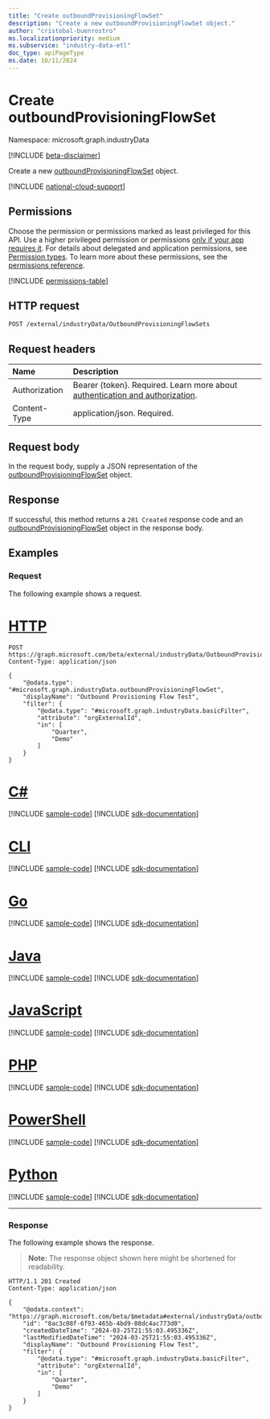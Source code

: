 ```yaml
---
title: "Create outboundProvisioningFlowSet"
description: "Create a new outboundProvisioningFlowSet object."
author: "cristobal-buenrostro"
ms.localizationpriority: medium
ms.subservice: "industry-data-etl"
doc_type: apiPageType
ms.date: 10/11/2024
---
```


# Create outboundProvisioningFlowSet

Namespace: microsoft.graph.industryData

[!INCLUDE [beta-disclaimer](../../includes/beta-disclaimer.md)]

Create a new [outboundProvisioningFlowSet](../resources/industrydata-outboundprovisioningflowset.md) object.

[!INCLUDE [national-cloud-support](../../includes/global-only.md)]

## Permissions

Choose the permission or permissions marked as least privileged for this API. Use a higher privileged permission or permissions [only if your app requires it](/graph/permissions-overview#best-practices-for-using-microsoft-graph-permissions). For details about delegated and application permissions, see [Permission types](/graph/permissions-overview#permission-types). To learn more about these permissions, see the [permissions reference](/graph/permissions-reference).

<!-- { "blockType": "permissions", "name": "industrydata_industrydataroot_post_outboundprovisioningflowsets" } -->
[!INCLUDE [permissions-table](../includes/permissions/industrydata-industrydataroot-post-outboundprovisioningflowsets-permissions.md)]

## HTTP request

<!-- {
  "blockType": "ignored"
}
-->

```http
POST /external/industryData/OutboundProvisioningFlowSets
```

## Request headers

| Name          | Description                 |
| :------------ | :-------------------------- |
| Authorization |Bearer {token}. Required. Learn more about [authentication and authorization](/graph/auth/auth-concepts).|
| Content-Type  | application/json. Required. |

## Request body

In the request body, supply a JSON representation of the [outboundProvisioningFlowSet](../resources/industrydata-outboundprovisioningflowset.md) object.

## Response

If successful, this method returns a `201 Created` response code and an [outboundProvisioningFlowSet](../resources/industrydata-outboundprovisioningflowset.md) object in the response body.

## Examples

### Request

The following example shows a request.

# [HTTP](#tab/http)
<!-- {
  "blockType": "request",
  "name": "create_outboundprovisioningflowset_from_"
}
-->

```http
POST https://graph.microsoft.com/beta/external/industryData/OutboundProvisioningFlowSets
Content-Type: application/json

{
    "@odata.type": "#microsoft.graph.industryData.outboundProvisioningFlowSet",
    "displayName": "Outbound Provisioning Flow Test",
    "filter": {
        "@odata.type": "#microsoft.graph.industryData.basicFilter",
        "attribute": "orgExternalId",
        "in": [
            "Quarter",
            "Demo"
        ]
    }
}
```

# [C#](#tab/csharp)
[!INCLUDE [sample-code](../includes/snippets/csharp/create-outboundprovisioningflowset-from--csharp-snippets.md)]
[!INCLUDE [sdk-documentation](../includes/snippets/snippets-sdk-documentation-link.md)]

# [CLI](#tab/cli)
[!INCLUDE [sample-code](../includes/snippets/cli/create-outboundprovisioningflowset-from--cli-snippets.md)]
[!INCLUDE [sdk-documentation](../includes/snippets/snippets-sdk-documentation-link.md)]

# [Go](#tab/go)
[!INCLUDE [sample-code](../includes/snippets/go/create-outboundprovisioningflowset-from--go-snippets.md)]
[!INCLUDE [sdk-documentation](../includes/snippets/snippets-sdk-documentation-link.md)]

# [Java](#tab/java)
[!INCLUDE [sample-code](../includes/snippets/java/create-outboundprovisioningflowset-from--java-snippets.md)]
[!INCLUDE [sdk-documentation](../includes/snippets/snippets-sdk-documentation-link.md)]

# [JavaScript](#tab/javascript)
[!INCLUDE [sample-code](../includes/snippets/javascript/create-outboundprovisioningflowset-from--javascript-snippets.md)]
[!INCLUDE [sdk-documentation](../includes/snippets/snippets-sdk-documentation-link.md)]

# [PHP](#tab/php)
[!INCLUDE [sample-code](../includes/snippets/php/create-outboundprovisioningflowset-from--php-snippets.md)]
[!INCLUDE [sdk-documentation](../includes/snippets/snippets-sdk-documentation-link.md)]

# [PowerShell](#tab/powershell)
[!INCLUDE [sample-code](../includes/snippets/powershell/create-outboundprovisioningflowset-from--powershell-snippets.md)]
[!INCLUDE [sdk-documentation](../includes/snippets/snippets-sdk-documentation-link.md)]

# [Python](#tab/python)
[!INCLUDE [sample-code](../includes/snippets/python/create-outboundprovisioningflowset-from--python-snippets.md)]
[!INCLUDE [sdk-documentation](../includes/snippets/snippets-sdk-documentation-link.md)]

---

### Response

The following example shows the response.

> **Note:** The response object shown here might be shortened for readability.

<!-- {
  "blockType": "response",
  "truncated": true,
  "@odata.type": "microsoft.graph.industryData.outboundProvisioningFlowSet"
}
-->

```http
HTTP/1.1 201 Created
Content-Type: application/json

{
    "@odata.context": "https://graph.microsoft.com/beta/$metadata#external/industryData/outboundProvisioningFlowSets/$entity",
    "id": "8ac3c08f-6f93-465b-4bd9-08dc4ac773d0",
    "createdDateTime": "2024-03-25T21:55:03.495336Z",
    "lastModifiedDateTime": "2024-03-25T21:55:03.495336Z",
    "displayName": "Outbound Provisioning Flow Test",
    "filter": {
        "@odata.type": "#microsoft.graph.industryData.basicFilter",
        "attribute": "orgExternalId",
        "in": [
            "Quarter",
            "Demo"
        ]
    }
}
```
